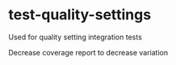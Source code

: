 # test-quality-settings
Used for quality setting integration tests

Decrease coverage report to decrease variation
